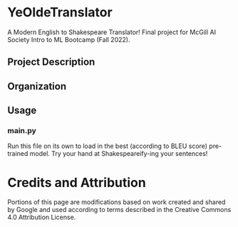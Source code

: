 # YeOldeTranslator

A Modern English to Shakespeare Translator!
Final project for McGill AI Society Intro to ML Bootcamp (Fall 2022).

## Project Description

## Organization

## Usage

### main.py

Run this file on its own to load in the best (according to BLEU score) pre-trained model. Try your hand at Shakespeareify-ing your sentences!


# Credits and Attribution

Portions of this page are modifications based on work created and shared by Google and used according to terms described in the Creative Commons 4.0 Attribution License.